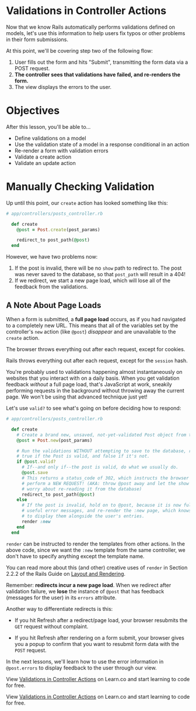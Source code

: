 # Validations in Controller Actions

Now that we know Rails automatically performs validations defined on models, let's use this information to help users fix typos or other problems in their form submissions.

At this point, we'll be covering step two of the following flow:

1. User fills out the form and hits "Submit", transmitting the form data via a POST request.
2. **The controller sees that validations have failed, and re-renders the form.**
3. The view displays the errors to the user.


# Objectives

After this lesson, you'll be able to...

- Define validations on a model
- Use the validation state of a model in a response conditional in an action
- Re-render a form with validation errors
- Validate a create action
- Validate an update action

# Manually Checking Validation

Up until this point, our `create` action has looked something like this:

```ruby
# app/controllers/posts_controller.rb

  def create
    @post = Post.create(post_params)

    redirect_to post_path(@post)
  end
```

However, we have two problems now:

1. If the post is invalid, there will be no `show` path to redirect to. The post was never saved to the database, so that `post_path` will result in a 404!
2. If we redirect, we start a new page load, which will lose all of the feedback from the validations.

## A Note About Page Loads

When a form is submitted, a **full page load** occurs, as if you had navigated to a completely new URL. This means that all of the variables set by the controller's `new` action (like `@post`) *disappear* and are unavailable to the `create` action.

The browser throws everything out after each request, except for cookies.

Rails throws everything out after each request, except for the `session` hash.

You're probably used to validations happening almost instantaneously on websites that you interact with on a daily basis. When you get validation feedback *without* a full page load, that's JavaScript at work, sneakily performing requests in the background without throwing away the current page. We won't be using that advanced technique just yet!

Let's use `valid?` to see what's going on before deciding how to respond:

```ruby
# app/controllers/posts_controller.rb

  def create
    # Create a brand new, unsaved, not-yet-validated Post object from the form.
    @post = Post.new(post_params)

    # Run the validations WITHOUT attempting to save to the database, returning
    # true if the Post is valid, and false if it's not.
    if @post.valid?
      # If--and only if--the post is valid, do what we usually do.
      @post.save
      # This returns a status_code of 302, which instructs the browser to
      # perform a NEW REQUEST! (AKA: throw @post away and let the show action
      # worry about re-reading it from the database)
      redirect_to post_path(@post)
    else
      # If the post is invalid, hold on to @post, because it is now full of
      # useful error messages, and re-render the :new page, which knows how
      # to display them alongside the user's entries.
      render :new
    end
  end
```

`render` can be instructed to render the templates from other actions. In the above code, since we want the `:new` template from the same controller, we don't have to specify anything except the template name.

You can read more about this (and other) creative uses of `render` in Section 2.2.2 of the Rails Guide on [Layout and Rendering][layout_rendering].

[layout_rendering]: http://guides.rubyonrails.org/layouts_and_rendering.html#using-render

Remember: **redirects incur a new page load**. When we redirect after validation failure, we **lose** the instance of `@post` that has feedback (messages for the user) in its `errors` attribute.

Another way to differentiate redirects is this:

- If you hit Refresh after a redirect/page load, your browser resubmits the `GET` request without complaint.

- If you hit Refresh after rendering on a form submit, your browser gives you a popup to confirm that you want to resubmit form data with the `POST` request.

In the next lessons, we'll learn how to use the error information in `@post.errors` to display feedback to the user through our view.

<p data-visibility='hidden'>View <a href='https://learn.co/lessons/validations-in-controller-actions-rails' title='Validations in Controller Actions'>Validations in Controller Actions</a> on Learn.co and start learning to code for free.</p>

<p class='util--hide'>View <a href='https://learn.co/lessons/validations-in-controller-actions-rails'>Validations in Controller Actions</a> on Learn.co and start learning to code for free.</p>
